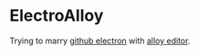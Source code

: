 # ElectroAlloy
Trying to marry [github electron](http://electron.atom.io/) with [alloy editor](http://alloyeditor.com/).
